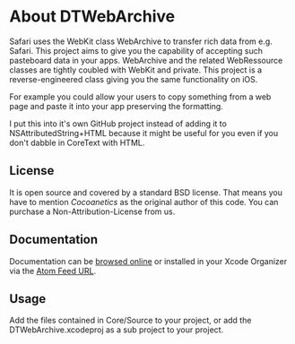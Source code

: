 About DTWebArchive
==================

Safari uses the WebKit class WebArchive to transfer rich data from e.g. Safari. This project aims to give you the capability of accepting such pasteboard data in your apps. WebArchive and the related WebRessource classes are tightly coubled with WebKit and private. This project is a reverse-engineered class giving you the same functionality on iOS.

For example you could allow your users to copy something from a web page and paste it into your app preserving the formatting.

I put this into it's own GitHub project instead of adding it to NSAttributedString+HTML because it might be useful for you even if you don't dabble in CoreText with HTML.

License
------- 
 
It is open source and covered by a standard BSD license. That means you have to mention *Cocoanetics* as the original author of this code. You can purchase a Non-Attribution-License from us.

Documentation
-------------

Documentation can be [browsed online](http://cocoanetics.github.com/DTWebArchive) or installed in your Xcode Organizer via the [Atom Feed URL](http://cocoanetics.github.com/DTWebArchive/DTWebArchive.atom).

Usage
-----

Add the files contained in Core/Source to your project, or add the DTWebArchive.xcodeproj as a sub project to your project.